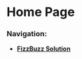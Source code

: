 # Home Page

### Navigation:
- __[FizzBuzz Solution](https://github.com/noahmcallister04/fizzbuzz-solution)__
